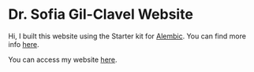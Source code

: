 # Dr. Sofia Gil-Clavel Website

Hi, I built this website using the Starter kit for [Alembic](https://alembic.darn.es/). You can find more info [here](https://github.com/daviddarnes/alembic-kit).

You can access my website [here](https://sofiag1l.github.io/).